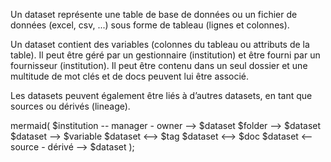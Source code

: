 Un dataset représente une table de base de données ou un fichier de données (excel, csv, ...) sous forme de tableau (lignes et colonnes).

Un dataset contient des variables (colonnes du tableau ou attributs de la table).
Il peut être géré par un gestionnaire (institution) et être fourni par un fournisseur (institution).
Il peut être contenu dans un seul dossier et une multitude de mot clés et de docs peuvent lui être associé.

Les datasets peuvent également être liés à d’autres datasets, en tant que sources ou dérivés (lineage).

mermaid(
  $institution -- manager - owner --> $dataset
  $folder --> $dataset
  $dataset --> $variable
  $dataset <--> $tag
  $dataset <--> $doc
  $dataset <-- source - dérivé --> $dataset
);
